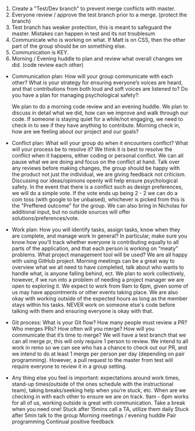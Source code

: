 1. Create a "Test/Dev branch" to prevent merge conflicts with master.
2. Everyone review / approve the test branch prior to a merge. (protect the branch)
3. Test branch has weaker protection, this is meant to safeguard the master. Mistakes can happen in test and its not troublesum
4. Communicate who is working on what. If Matt is on CSS, then the other part of the group should be on something else.
5. Communication is KEY.
6. Morning / Evening huddle to plan and review what overall changes we did. (code review each other)

- Communication plan: How will your group communicate with each other? What is your strategy for ensuring everyone’s voices are heard, and that contributions from both loud and soft voices are listened to? Do you have a plan for managing psychological safety?:

  We plan to do a morning code review and an evening huddle. We plan to discuss in detail what we did, how can we improve and walk through our code. If someone is staying quiet for a while/not engaging, we need to check in to see if they have anything to contribute. Morning check in, how are we feeling about our project and our goals?

- Conflict plan: What will your group do when it encounters conflict? What will your process be to resolve it?
  We think it is best to resolve the conflict when it happens, either coding or personal conflict. We can all pause what we are doing and focus on the conflict at hand. Talk over any reviews before making changes, the group should be happy with the product not just the individual, we are giving feedback not criticism. Discussing our ideas/opinions openly will help ensure psychological safety. In the event that there is a conflict such as design preferences, we will do a simple vote. If the vote ends up being 2 - 2 we can do a coin toss (with google to be unbaised), whichever is picked from this is the "Preffered outcome" for the group. We can also bring in Nicholas for additional input, but no outside sources will offer solutions/preferences/vote.

- Work plan: How you will identify tasks, assign tasks, know when they are complete, and manage work in general? In particular, make sure you know how you’ll track whether everyone is contributing equally to all parts of the application, and that each person is working on “meaty” problems. What project management tool will be used?
  We are all happy with using GitHub project. Morning meetings can be a great way to overview what we all need to have completed, talk about who wants to handle what, is anyone falling behind, ect. We plan to work collectively, however, if we run into a problem of needing a project manager we are open to exploring it. We expect to work from 9am to 6pm, given some of us may have appointments or other events taking place. We are also okay with working outside of the expected hours as long as the member stays within his tasks. NEVER work on someone else's code before talking with them and ensuring everyone is okay with that.

- Git process: What is your Git flow? How many people must review a PR? Who merges PRs? How often will you merge? How will you communicate that it’s time to merge?
  We will have a test branch that we can all merge pr, this will only require 1 person to review. We intend to all work in remo so we can see who has a chance to check out our PR, and we intend to do at least 1 merge per person per day (depending on pair programming). However, a pull request to the master from test will require everyone to review it in a group setting. 

- Any thing else you feel is important: expectations around work times, stand-up times(outside of the ones schedule with the instructional team), taking breaks/seeking help when you’re stuck, etc.
  When are we checking in with each other to ensure we are on track.
  9am - 6pm works for all of us, working outside is great with communication.
  Take a break when you need one!
  Stuck after 15mins call a TA, utilize them daily
  Stuck after 5min talk to the group
  Morning meetings / evening huddle
  Pair programming
  Continual positive feedback

